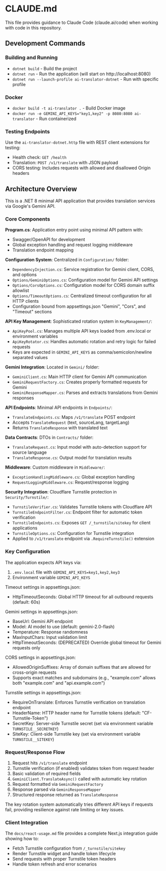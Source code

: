 # CLAUDE.md

This file provides guidance to Claude Code (claude.ai/code) when working with code in this repository.

## Development Commands

### Building and Running
- `dotnet build` - Build the project
- `dotnet run` - Run the application (will start on http://localhost:8080)
- `dotnet run --launch-profile ai-translator-dotnet` - Run with specific profile

### Docker
- `docker build -t ai-translator .` - Build Docker image
- `docker run -e GEMINI_API_KEYS="key1,key2" -p 8080:8080 ai-translator` - Run containerized

### Testing Endpoints
Use the `ai-translator-dotnet.http` file with REST client extensions for testing:
- Health check: `GET /health`
- Translation: `POST /v1/translate` with JSON payload
- CORS testing: Includes requests with allowed and disallowed Origin headers

## Architecture Overview

This is a .NET 8 minimal API application that provides translation services via Google's Gemini API.

### Core Components

**Program.cs**: Application entry point using minimal API pattern with:
- Swagger/OpenAPI for development
- Global exception handling and request logging middleware
- Translation endpoint mapping

**Configuration System**: Centralized in `Configuration/` folder:
- `DependencyInjection.cs`: Service registration for Gemini client, CORS, and options
- `Options/GeminiOptions.cs`: Configuration model for Gemini API settings
- `Options/CorsOptions.cs`: Configuration model for CORS domain suffix allowlist
- `Options/TimeoutOptions.cs`: Centralized timeout configuration for all HTTP clients
- Configuration bound from appsettings.json "Gemini", "Cors", and "Timeout" sections

**API Key Management**: Sophisticated rotation system in `KeyManagement/`:
- `ApiKeyPool.cs`: Manages multiple API keys loaded from .env.local or environment variables
- `ApiKeyRotator.cs`: Handles automatic rotation and retry logic for failed requests
- Keys are expected in `GEMINI_API_KEYS` as comma/semicolon/newline separated values

**Gemini Integration**: Located in `Gemini/` folder:
- `GeminiClient.cs`: Main HTTP client for Gemini API communication
- `GeminiRequestFactory.cs`: Creates properly formatted requests for Gemini
- `GeminiResponseMapper.cs`: Parses and extracts translations from Gemini responses

**API Endpoints**: Minimal API endpoints in `Endpoints/`:
- `TranslateEndpoints.cs`: Maps `/v1/translate` POST endpoint
- Accepts `TranslateRequest` (text, sourceLang, targetLang) 
- Returns `TranslateResponse` with translated text

**Data Contracts**: DTOs in `Contracts/` folder:
- `TranslateRequest.cs`: Input model with auto-detection support for source language
- `TranslateResponse.cs`: Output model for translation results

**Middleware**: Custom middleware in `Middleware/`:
- `ExceptionHandlingMiddleware.cs`: Global exception handling
- `RequestLoggingMiddleware.cs`: Request/response logging

**Security Integration**: Cloudflare Turnstile protection in `Security/Turnstile/`:
- `TurnstileVerifier.cs`: Validates Turnstile tokens with Cloudflare API
- `TurnstileEndpointFilter.cs`: Endpoint filter for automatic token verification
- `TurnstileEndpoints.cs`: Exposes `GET /_turnstile/sitekey` for client applications
- `TurnstileOptions.cs`: Configuration for Turnstile integration
- Applied to `/v1/translate` endpoint via `.RequireTurnstile()` extension

### Key Configuration

The application expects API keys via:
1. `.env.local` file with `GEMINI_API_KEYS=key1,key2,key3`
2. Environment variable `GEMINI_API_KEYS`

Timeout settings in appsettings.json:
- HttpTimeoutSeconds: Global HTTP timeout for all outbound requests (default: 60s)

Gemini settings in appsettings.json:
- BaseUrl: Gemini API endpoint
- Model: AI model to use (default: gemini-2.0-flash)
- Temperature: Response randomness
- MaxInputChars: Input validation limit
- HttpTimeoutSeconds: (DEPRECATED) Override global timeout for Gemini requests only

CORS settings in appsettings.json:
- AllowedOriginSuffixes: Array of domain suffixes that are allowed for cross-origin requests
- Supports exact matches and subdomains (e.g., "example.com" allows both "example.com" and "api.example.com")

Turnstile settings in appsettings.json:
- RequireOnTranslate: Enforces Turnstile verification on translation endpoint
- HeaderName: HTTP header name for Turnstile tokens (default: "CF-Turnstile-Token")
- SecretKey: Server-side Turnstile secret (set via environment variable `TURNSTILE__SECRETKEY`)
- SiteKey: Client-side Turnstile key (set via environment variable `TURNSTILE__SITEKEY`)

### Request/Response Flow

1. Request hits `/v1/translate` endpoint
2. Turnstile verification (if enabled) validates token from request header
3. Basic validation of required fields
4. `GeminiClient.TranslateAsync()` called with automatic key rotation
5. Request formatted via `GeminiRequestFactory`
6. Response parsed via `GeminiResponseMapper`  
7. Structured response returned as `TranslateResponse`

The key rotation system automatically tries different API keys if requests fail, providing resilience against rate limiting or key issues.

### Client Integration

The `docs/react-usage.md` file provides a complete Next.js integration guide showing how to:
- Fetch Turnstile configuration from `/_turnstile/sitekey`
- Render Turnstile widget and handle token lifecycle
- Send requests with proper Turnstile token headers
- Handle token refresh and error scenarios